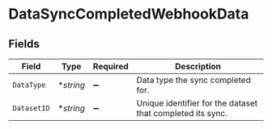 # DataSyncCompletedWebhookData


## Fields

| Field                                                      | Type                                                       | Required                                                   | Description                                                |
| ---------------------------------------------------------- | ---------------------------------------------------------- | ---------------------------------------------------------- | ---------------------------------------------------------- |
| `DataType`                                                 | **string*                                                  | :heavy_minus_sign:                                         | Data type the sync completed for.                          |
| `DatasetID`                                                | **string*                                                  | :heavy_minus_sign:                                         | Unique identifier for the dataset that completed its sync. |